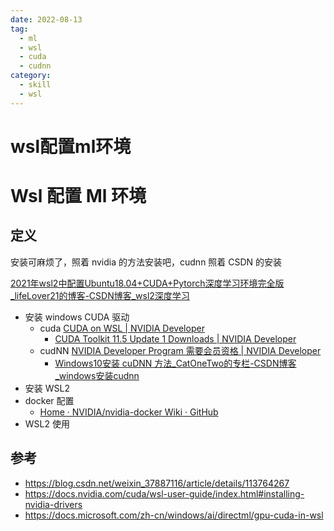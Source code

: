 ```yaml
---
date: 2022-08-13
tag:
  - ml
  - wsl
  - cuda
  - cudnn
category:
  - skill
  - wsl
---
```


# wsl配置ml环境

# Wsl 配置 Ml 环境


## 定义

安装可麻烦了，照着 nvidia 的方法安装吧，cudnn 照着 CSDN 的安装

[2021年wsl2中配置Ubuntu18.04+CUDA+Pytorch深度学习环境完全版_lifeLover21的博客-CSDN博客_wsl2深度学习](https://blog.csdn.net/lifeLover21/article/details/115502644)

- 安装 windows CUDA 驱动
	- cuda [CUDA on WSL | NVIDIA Developer](https://developer.nvidia.com/cuda/wsl/download)
		- [CUDA Toolkit 11.5 Update 1 Downloads | NVIDIA Developer](https://developer.nvidia.com/cuda-downloads?target_os=Windows&target_arch=x86_64&target_version=11&target_type=exe_local)
	- cudNN [NVIDIA Developer Program 需要会员资格 | NVIDIA Developer](https://developer.nvidia.com/rdp/cudnn-download)
		- [Windows10安装 cuDNN 方法_CatOneTwo的专栏-CSDN博客_windows安装cudnn](https://blog.csdn.net/weixin_38673554/article/details/90513732)
- 安装 WSL2
- docker 配置
	- [Home · NVIDIA/nvidia-docker Wiki · GitHub](https://github.com/NVIDIA/nvidia-docker/wiki)
- WSL2 使用

## 参考

- https://blog.csdn.net/weixin_37887116/article/details/113764267
- https://docs.nvidia.com/cuda/wsl-user-guide/index.html#installing-nvidia-drivers
- https://docs.microsoft.com/zh-cn/windows/ai/directml/gpu-cuda-in-wsl
